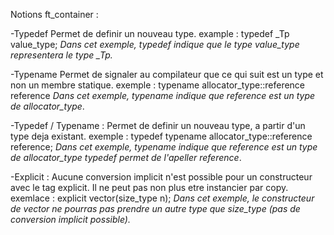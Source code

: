 Notions ft_container :

-Typedef
    Permet de definir un nouveau type.
        example : typedef   _Tp     value_type;
        *Dans cet exemple, typedef indique que le type value_type representera le type _Tp.*

-Typename
    Permet de signaler au compilateur que ce qui suit est un type et non un membre statique.
        exemple : typename  allocator_type::reference   reference
        *Dans cet exemple, typename indique que reference est un type de allocator_type*.

-Typedef / Typename :
    Permet de definir un nouveau type, a partir d'un type deja existant.
        exemple : typedef typename  allocator_type::reference	reference;
        *Dans cet exemple, typename indique que reference est un type de allocator_type typedef permet de l'apeller reference*.

-Explicit :
    Aucune conversion implicit n'est possible pour un constructeur avec le tag explicit. Il ne peut pas non plus etre 
    instancier par copy.
        exemlace : explicit     vector(size_type n);
        *Dans cet exemple, le constructeur de vector ne pourras pas prendre un autre type que size_type (pas de conversion implicit possible).*